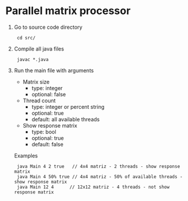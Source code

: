 # Parallel matrix processor

1. Go to source code directory

        cd src/
2. Compile all java files
    
        javac *.java

3. Run the main file with arguments

    - Matrix size 
        - type: integer
        - optional: false
    - Thread count
        - type: integer or percent string
        - optional: true
        - default: all available threads
    - Show response matrix
        - type: bool
        - optional: true
        - default: false
 
    Examples
    
        java Main 4 2 true   // 4x4 matriz - 2 threads - show response matrix
        java Main 4 50% true // 4x4 matriz - 50% of available threads - show response matrix
        java Main 12 4      // 12x12 matriz - 4 threads - not show response matrix